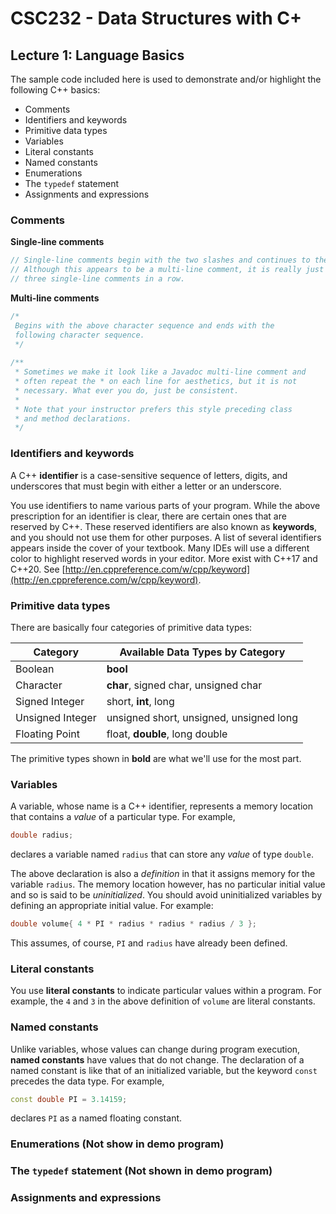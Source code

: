 # CSC232 - Data Structures with C+

## Lecture 1: Language Basics

The sample code included here is used to demonstrate and/or highlight the following C++ basics:

- Comments
- Identifiers and keywords
- Primitive data types
- Variables
- Literal constants
- Named constants
- Enumerations
- The `typedef` statement
- Assignments and expressions

### Comments

**Single-line comments**

```c++
// Single-line comments begin with the two slashes and continues to the end of the line...
// Although this appears to be a multi-line comment, it is really just
// three single-line comments in a row.
```

**Multi-line comments**

```c++
/*
 Begins with the above character sequence and ends with the
 following character sequence.
 */
 
/**
 * Sometimes we make it look like a Javadoc multi-line comment and
 * often repeat the * on each line for aesthetics, but it is not
 * necessary. What ever you do, just be consistent. 
 *
 * Note that your instructor prefers this style preceding class 
 * and method declarations.
 */
```

### Identifiers and keywords

A C++ **identifier** is a case-sensitive sequence of letters, digits, and underscores that must begin with either a letter or an underscore.

You use identifiers to name various parts of your program. While the above prescription for an identifier is clear, there are certain ones that are reserved by C++. These reserved identifiers are also known as **keywords**, and you should not use them for other purposes. A list of several identifiers appears inside the cover of your textbook. Many IDEs will use a different color to highlight reserved words in your editor. More exist with C++17 and C++20. See [http://en.cppreference.com/w/cpp/keyword](http://en.cppreference.com/w/cpp/keyword).

### Primitive data types

There are basically four categories of primitive data types:

Category         | Available Data Types by Category
-----------------|----------------------------------
Boolean          | **bool** 
Character        | **char**, signed char, unsigned char
Signed Integer   | short, **int**, long
Unsigned Integer | unsigned short, unsigned, unsigned long
Floating Point   | float, **double**, long double 

The primitive types shown in **bold** are what we'll use for the most part.

### Variables

A variable, whose name is a C++ identifier, represents a memory location that contains a _value_ of a particular type. For example, 

```c++
double radius;
```

declares a variable named `radius` that can store any _value_ of type `double`.

The above declaration is also a _definition_ in that it assigns memory for the variable `radius`. The memory location however, has no particular initial value and so is said to be _uninitialized_. You should avoid uninitialized variables by defining an appropriate initial value. For example:

```c++
double volume{ 4 * PI * radius * radius * radius / 3 };
```

This assumes, of course, `PI` and `radius` have already been defined.

### Literal constants

You use **literal constants** to indicate particular values within a program. For example, the `4` and `3` in the above definition of `volume` are literal constants.

### Named constants

Unlike variables, whose values can change during program execution, **named constants** have values that do not change. The declaration of a named constant is like that of an initialized variable, but the keyword `const` precedes the data type. For example, 

```c++
const double PI = 3.14159;
```

declares `PI` as a named floating constant.

### Enumerations (Not show in demo program)

### The `typedef` statement (Not shown in demo program)

### Assignments and expressions
